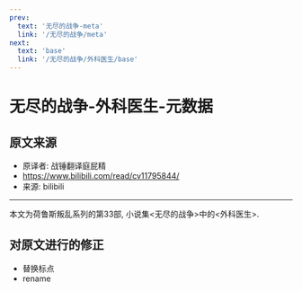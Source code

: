 ```yaml
---
prev:
  text: '无尽的战争-meta'
  link: '/无尽的战争/meta'
next:
  text: 'base'
  link: '/无尽的战争/外科医生/base'
---
```


# 无尽的战争-外科医生-元数据

## 原文来源

+ 原译者: 战锤翻译庭屁精
+ <https://www.bilibili.com/read/cv11795844/>
+ 来源: bilibili

--------

本文为荷鲁斯叛乱系列的第33部, 小说集<无尽的战争>中的<外科医生>.

## 对原文进行的修正

+ 替换标点
+ rename
